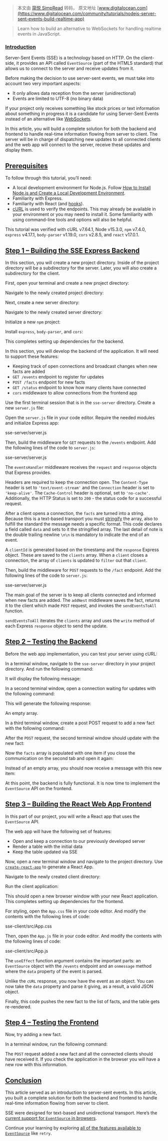 > 本文由 [简悦 SimpRead](http://ksria.com/simpread/) 转码， 原文地址 [www.digitalocean.com](https://www.digitalocean.com/community/tutorials/nodejs-server-sent-events-build-realtime-app)

> Learn how to build an alternative to WebSockets for handling realtime events in JavaScript.

### [Introduction](#introduction)[](#introduction)

Server-Sent Events (SSE) is a technology based on HTTP. On the client-side, it provides an API called `EventSource` (part of the HTML5 standard) that allows us to connect to the server and receive updates from it.

Before making the decision to use server-sent events, we must take into account two very important aspects:

*   It only allows data reception from the server (unidirectional)
*   Events are limited to UTF-8 (no binary data)

If your project only receives something like stock prices or text information about something in progress it is a candidate for using Server-Sent Events instead of an alternative like [WebSockets](https://developer.mozilla.org/en-US/docs/Web/API/WebSocket).

In this article, you will build a complete solution for both the backend and frontend to handle real-time information flowing from server to client. The server will be in charge of dispatching new updates to all connected clients and the web app will connect to the server, receive these updates and display them.

[Prerequisites](#prerequisites)[](#prerequisites)
-------------------------------------------------

To follow through this tutorial, you’ll need:

*   A local development environment for Node.js. Follow [How to Install Node.js and Create a Local Development Environment](https://www.digitalocean.com/community/tutorial_series/how-to-install-node-js-and-create-a-local-development-environment).
*   Familiarity with Express.
*   Familiarity with React (and [hooks](https://www.digitalocean.com/community/tutorials/react-react-hooks)).
*   [cURL](https://www.digitalocean.com/community/tutorials/workflow-downloading-files-curl) is used to verify the endpoints. This may already be available in your environment or you may need to install it. Some familiarity with using command-line tools and options will also be helpful.

This tutorial was verified with cURL v7.64.1, Node v15.3.0, `npm` v7.4.0, `express` v4.17.1, `body-parser` v1.19.0, `cors` v2.8.5, and `react` v17.0.1.

[Step 1 – Building the SSE Express Backend](#step-1-building-the-sse-express-backend)[](#step-1-building-the-sse-express-backend)
---------------------------------------------------------------------------------------------------------------------------------

In this section, you will create a new project directory. Inside of the project directory will be a subdirectory for the server. Later, you will also create a subdirectory for the client.

First, open your terminal and create a new project directory:

Navigate to the newly created project directory:

Next, create a new server directory:

Navigate to the newly created server directory:

Initialize a new `npm` project:

Install `express`, `body-parser`, and `cors`:

This completes setting up dependencies for the backend.

In this section, you will develop the backend of the application. It will need to support these features:

*   Keeping track of open connections and broadcast changes when new facts are added
*   `GET /events` endpoint to register for updates
*   `POST /facts` endpoint for new facts
*   `GET /status` endpoint to know how many clients have connected
*   `cors` middleware to allow connections from the frontend app

Use the first terminal session that is in the `sse-server` directory. Create a new `server.js` file:

Open the `server.js` file in your code editor. Require the needed modules and initialize Express app:

sse-server/server.js

Then, build the middleware for `GET` requests to the `/events` endpoint. Add the following lines of the code to `server.js`:

sse-server/server.js

The `eventsHandler` middleware receives the `request` and `response` objects that Express provides.

Headers are required to keep the connection open. The `Content-Type` header is set to `'text/event-stream'` and the `Connection` header is set to `'keep-alive'`. The `Cache-Control` header is optional, set to `'no-cache'`. Additionally, the HTTP Status is set to `200` - the status code for a successful request.

After a client opens a connection, the `facts` are turned into a string. Because this is a text-based transport you must [stringify](https://www.digitalocean.com/community/tutorials/js-json-parse-stringify) the array, also to fulfill the standard the message needs a specific format. This code declares a field called `data` and sets to it the stringified array. The last detail of note is the double trailing newline `\n\n` is mandatory to indicate the end of an event.

A `clientId` is generated based on the timestamp and the `response` Express object. These are saved to the `clients` array. When a `client` closes a connection, the array of `clients` is updated to `filter` out that `client`.

Then, build the middleware for `POST` requests to the `/fact` endpoint. Add the following lines of the code to `server.js`:

sse-server/server.js

The main goal of the server is to keep all clients connected and informed when new facts are added. The `addNest` middleware saves the fact, returns it to the client which made `POST` request, and invokes the `sendEventsToAll` function.

`sendEventsToAll` iterates the `clients` array and uses the `write` method of each Express `response` object to send the update.

[Step 2 – Testing the Backend](#step-2-testing-the-backend)[](#step-2-testing-the-backend)
------------------------------------------------------------------------------------------

Before the web app implementation, you can test your server using cURL:

In a terminal window, navigate to the `sse-server` directory in your project directory. And run the following command:

It will display the following message:

In a second terminal window, open a connection waiting for updates with the following command:

This will generate the following response:

An empty array.

In a third terminal window, create a post POST request to add a new fact with the following command:

After the `POST` request, the second terminal window should update with the new fact:

Now the `facts` array is populated with one item if you close the communication on the second tab and open it again:

Instead of an empty array, you should now receive a message with this new item:

At this point, the backend is fully functional. It is now time to implement the `EventSource` API on the frontend.

[Step 3 – Building the React Web App Frontend](#step-3-building-the-react-web-app-frontend)[](#step-3-building-the-react-web-app-frontend)
------------------------------------------------------------------------------------------------------------------------------------------

In this part of our project, you will write a React app that uses the `EventSource` API.

The web app will have the following set of features:

*   Open and keep a connection to our previously developed server
*   Render a table with the initial data
*   Keep the table updated via SSE

Now, open a new terminal window and navigate to the project directory. Use [`create-react-app`](https://www.digitalocean.com/community/tutorials/react-create-react-app) to generate a React App.

Navigate to the newly created client directory:

Run the client application:

This should open a new browser window with your new React application. This completes setting up dependencies for the frontend.

For styling, open the `App.css` file in your code editor. And modify the contents with the following lines of code:

sse-client/src/App.css

Then, open the `App.js` file in your code editor. And modify the contents with the following lines of code:

sse-client/src/App.js

The `useEffect` function argument contains the important parts: an `EventSource` object with the `/events` endpoint and an `onmessage` method where the `data` property of the event is parsed.

Unlike the `cURL` response, you now have the event as an object. You can now take the `data` property and parse it giving, as a result, a valid JSON object.

Finally, this code pushes the new fact to the list of facts, and the table gets re-rendered.

[Step 4 – Testing the Frontend](#step-4-testing-the-frontend)[](#step-4-testing-the-frontend)
---------------------------------------------------------------------------------------------

Now, try adding a new fact.

In a terminal window, run the following command:

The `POST` request added a new fact and all the connected clients should have received it. If you check the application in the browser you will have a new row with this information.

[Conclusion](#conclusion)[](#conclusion)
----------------------------------------

This article served as an introduction to server-sent events. In this article, you built a complete solution for both the backend and frontend to handle real-time information flowing from server to client.

SSE were designed for text-based and unidirectional transport. Here’s the [current support for `EventSource` in browsers](https://caniuse.com/#feat=eventsource).

Continue your learning by exploring [all of the features available to `EventSource`](https://developer.mozilla.org/en-US/docs/Web/API/EventSource) like `retry`.